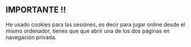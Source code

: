 ## IMPORTANTE !!
He usado cookies para las sesiónes, es decir para jugar online desde el mismo ordenador, tienes que que abrir una de los dos páginas en navegación privada.